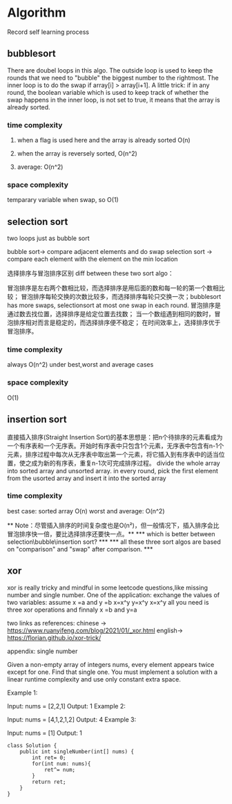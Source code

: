 # Algorithm
Record self learning process

## bubblesort
There are doubel loops in this algo. The outside loop is used to keep the rounds that we need to "bubble" the biggest number to the rightmost. The inner loop is to do the swap if array[i] > array[i+1].
A little trick: if in any round, the boolean variable which is used to keep track of whether the swap happens in the inner loop, is not set to true, it means that the array is already sorted.


### time complexity
1. when a flag is used here and the array is already sorted
O(n)

2. when the array is reversely sorted, O(n^2) 

3. average: O(n^2)

### space complexity
temparary variable when swap, so O(1)

## selection sort
two loops just as bubble sort

bubble sort-> compare adjacent elements and do swap
selection sort -> compare each element with the element on the min location

选择排序与冒泡排序区别 diff between these two sort algo：

冒泡排序是左右两个数相比较，而选择排序是用后面的数和每一轮的第一个数相比较；
冒泡排序每轮交换的次数比较多，而选择排序每轮只交换一次；bubblesort has more swaps, selectionsort at most one swap in each round.
冒泡排序是通过数去找位置，选择排序是给定位置去找数；
当一个数组遇到相同的数时，冒泡排序相对而言是稳定的，而选择排序便不稳定；
在时间效率上，选择排序优于冒泡排序。

### time complexity
always O(n^2) under best,worst and average cases

### space complexity
O(1)


## insertion sort
直接插入排序(Straight Insertion Sort)的基本思想是：把n个待排序的元素看成为一个有序表和一个无序表。开始时有序表中只包含1个元素，无序表中包含有n-1个元素，排序过程中每次从无序表中取出第一个元素，将它插入到有序表中的适当位置，使之成为新的有序表，重复n-1次可完成排序过程。
divide the whole array into sorted array and unsorted array.
in every round, pick the first element from the usorted array and insert it into the sorted array

### time complexity
best case: sorted array O(n)
worst and average: O(n^2)

** Note：尽管插入排序的时间复杂度也是O(n²)，但一般情况下，插入排序会比冒泡排序快一倍，要比选择排序还要快一点。**
*** which is better between selection\bubble\insertion sort? ***
*** all these three sort algos are based on "comparison" and "swap" after comparison. ***

## xor
xor is really tricky and mindful in some leetcode questions,like missing number and single number.
One of the application:
exchange the values of two variables:
assume x =a and y =b
x=x^y
y=x^y
x=x^y
all you need is three xor operations and finnaly x =b and y=a

two links as references:
chinese -> https://www.ruanyifeng.com/blog/2021/01/_xor.html
english-> https://florian.github.io/xor-trick/

appendix: single number

Given a non-empty array of integers nums, every element appears twice except for one. Find that single one.
You must implement a solution with a linear runtime complexity and use only constant extra space.

Example 1:

Input: nums = [2,2,1]
Output: 1
Example 2:

Input: nums = [4,1,2,1,2]
Output: 4
Example 3:

Input: nums = [1]
Output: 1

```
class Solution {
    public int singleNumber(int[] nums) {
        int ret= 0;
        for(int num: nums){
            ret^= num;
        }
        return ret;
    }
}

```









